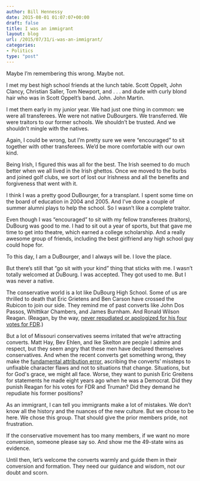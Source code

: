 ```yaml
---
author: Bill Hennessy
date: 2015-08-01 01:07:07+00:00
draft: false
title: I was an immigrant
layout: blog
url: /2015/07/31/i-was-an-immigrant/
categories:
- Politics
type: "post"
---
```


Maybe I’m remembering this wrong. Maybe not.

I met my best high school friends at the lunch table. Scott Oppelt, John Clancy, Christian Saller, Tom Newport, and . . . and dude with curly blond hair who was in Scott Oppelt’s band. John. John Martin.

I met them early in my junior year. We had just one thing in common: we were all transferees. We were not native DuBourgers. We transferred. We were traitors to our former schools. We shouldn’t be trusted. And we shouldn’t mingle with the natives.

Again, I could be wrong, but I’m pretty sure we were “encouraged” to sit together with other transferees. We’d be more comfortable with our own kind.

Being Irish, I figured this was all for the best. The Irish seemed to do much better when we all lived in the Irish ghettos. Once we moved to the burbs and joined golf clubs, we sort of lost our Irishness and all the benefits and forgiveness that went with it.

I think I was a pretty good DuBourger, for a transplant. I spent some time on the board of education in 2004 and 2005. And I’ve done a couple of summer alumni plays to help the school. So I wasn’t like a complete traitor.

Even though I was “encouraged” to sit with my fellow transferees (traitors), DuBourg was good to me. I had to sit out a year of sports, but that gave me time to get into theatre, which earned a college scholarship. And a really awesome group of friends, including the best girlfriend any high school guy could hope for.

To this day, I am a DuBourger, and I always will be. I love the place.

But there’s still that “go sit with your kind” thing that sticks with me. I wasn’t totally welcomed at DuBourg. I was accepted. They got used to me. But I was never a native.

The conservative world is a lot like DuBourg High School. Some of us are thrilled to death that Eric Grietens and Ben Carson have crossed the Rubicon to join our side. They remind me of past converts like John Dos Passos, Whittikar Chambers, and James Burnham. And Ronald Wilson Reagan. (Reagan, by the way, [never repudiated or apologized for his four votes for FDR](https://www.theamericanconservative.com/2009/05/27/reagan-revisionism-do-you-like-the-new-deal-or-dont-you/).)

But a lot of Missouri conservatives seems irritated that we’re attracting converts. Matt Hay, Bev Ehlen, and Ike Skelton are people I admire and respect, but they seem angry that these men have declared themselves conservatives. And when the recent converts get something wrong, they make the [fundamental attribution error,](https://en.wikipedia.org/wiki/Fundamental_attribution_error) ascribing the converts’ missteps to unfixable character flaws and not to situations that change. Situations, but for God's grace, we might all face. Worse, they want to punish Eric Greitens for statements he made eight years ago when he was a Democrat. Did they punish Reagan for his votes for FDR and Truman? Did they demand he repudiate his former positions?

As an immigrant, I can tell you immigrants make a lot of mistakes. We don’t know all the history and the nuances of the new culture. But we chose to be here. We chose this group. That should give the prior members pride, not frustration.

If the conservative movement has too many members, if we want no more conversion, someone please say so. And show me the 49-state wins as evidence.

Until then, let’s welcome the converts warmly and guide them in their conversion and formation. They need our guidance and wisdom, not our doubt and scorn.
